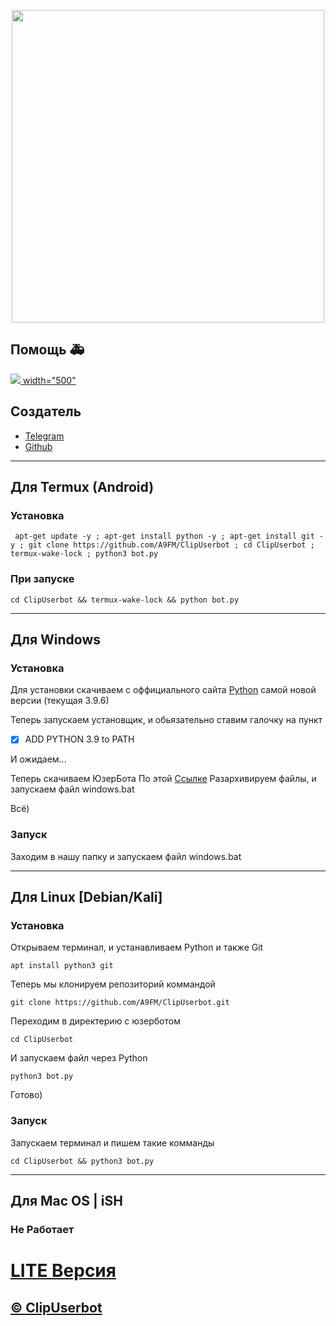 <p align="center"><a href="https://t.me/arturdestroyerbot"><img src="https://github.com/A9FM/filesUB/blob/main/logo.png" width="500"></a></p> 

## Помощь 🚑
<a href="https://t.me/arturdestroyerbot"><img src="https://github.com/A9FM/filesUB/blob/main/channel.png"> width="500"</a>

## Создатель
* [Telegram](https://t.me/arturdestroyerbot)
* [Github](https://github.com/A9FM)

---

## Для Termux (Android)

### Установка
```
 apt-get update -y ; apt-get install python -y ; apt-get install git -y ; git clone https://github.com/A9FM/ClipUserbot ; cd ClipUserbot ; termux-wake-lock ; python3 bot.py
```

### При запуске
```
cd ClipUserbot && termux-wake-lock && python bot.py
```

---

## Для Windows

### Установка

Для установки скачиваем с оффициального сайта [Python](https://www.python.org/downloads/) самой новой версии (текущая 3.9.6)

Теперь запускаем установщик, и обьязательно ставим галочку на пункт
- [x] ADD PYTHON 3.9 to PATH

И ожидаем...

Теперь скачиваем ЮзерБота По этой [Ссылке](https://github.com/A9FM/ClipUserbot/archive/refs/heads/main.zip)
Разархивируем файлы, и запускаем файл windows.bat

Всё)

### Запуск

Заходим в нашу папку и запускаем файл windows.bat

---

## Для Linux [Debian/Kali]

### Установка
Открываем терминал, и устанавливаем Python и также Git
```
apt install python3 git
```

Теперь мы клонируем репозиторий коммандой
```
git clone https://github.com/A9FM/ClipUserbot.git
```

Переходим в директерию с юзерботом
```
cd ClipUserbot
```

И запускаем файл через Python
```
python3 bot.py
```

Готово)

### Запуск

Запускаем терминал и пишем такие комманды
```
cd ClipUserbot && python3 bot.py
```

---

## Для Mac OS | iSH
### Не Работает

# [LITE Версия](https://github.com/zvam1/UserbotCLIPLite)

## [© ClipUserbot](https://github.com/A9FM/filesUB/blob/main/README.md) 
